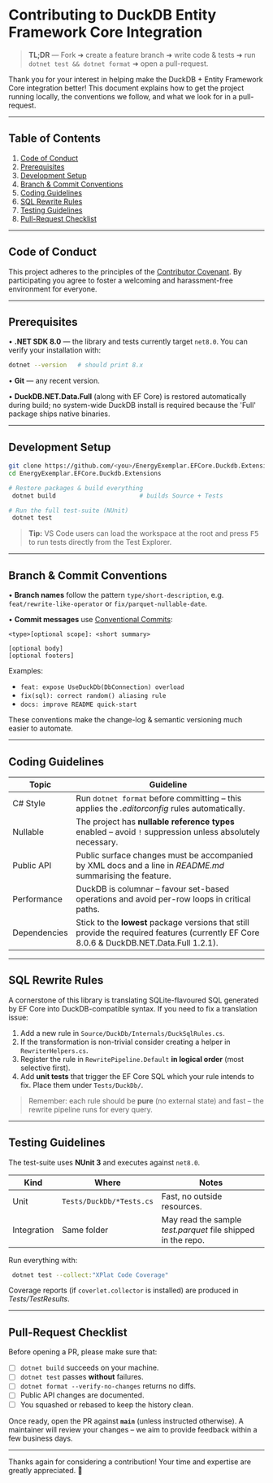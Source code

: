 # Contributing to DuckDB Entity Framework Core Integration

> **TL;DR** — Fork ➜ create a feature branch ➜ write code & tests ➜ run `dotnet test && dotnet format` ➜ open a pull-request.

Thank you for your interest in helping make the DuckDB + Entity Framework Core integration better! This document explains how to get the project running locally, the conventions we follow, and what we look for in a pull-request.

---

## Table of Contents

1. [Code of Conduct](#code-of-conduct)
2. [Prerequisites](#prerequisites)
3. [Development Setup](#development-setup)
4. [Branch & Commit Conventions](#branch--commit-conventions)
5. [Coding Guidelines](#coding-guidelines)
6. [SQL Rewrite Rules](#sql-rewrite-rules)
7. [Testing Guidelines](#testing-guidelines)
8. [Pull-Request Checklist](#pull-request-checklist)

---

## Code of Conduct

This project adheres to the principles of the [Contributor Covenant](https://www.contributor-covenant.org/). By participating you agree to foster a welcoming and harassment-free environment for everyone.

---

## Prerequisites

• **.NET SDK 8.0** — the library and tests currently target `net8.0`. You can verify your installation with:

```bash
dotnet --version   # should print 8.x
```

• **Git** — any recent version.

• **DuckDB.NET.Data.Full** (along with EF Core) is restored automatically during build; no system-wide DuckDB install is required because the 'Full' package ships native binaries.

---

## Development Setup

```bash
git clone https://github.com/<you>/EnergyExemplar.EFCore.Duckdb.Extensions.git
cd EnergyExemplar.EFCore.Duckdb.Extensions

# Restore packages & build everything
 dotnet build                       # builds Source + Tests

# Run the full test-suite (NUnit)
 dotnet test
```

> **Tip:** VS Code users can load the workspace at the root and press <kbd>F5</kbd> to run tests directly from the Test Explorer.

---

## Branch & Commit Conventions

• **Branch names** follow the pattern `type/short-description`, e.g. `feat/rewrite-like-operator` or `fix/parquet-nullable-date`.

• **Commit messages** use [Conventional Commits](https://www.conventionalcommits.org/en/v1.0.0/):

```
<type>[optional scope]: <short summary>

[optional body]
[optional footers]
```

Examples:

* `feat: expose UseDuckDb(DbConnection) overload`
* `fix(sql): correct random() aliasing rule`
* `docs: improve README quick-start`

These conventions make the change-log & semantic versioning much easier to automate.

---

## Coding Guidelines

| Topic | Guideline |
|-------|-----------|
| C# Style | Run `dotnet format` before committing – this applies the *.editorconfig* rules automatically. |
| Nullable | The project has **nullable reference types** enabled – avoid `!` suppression unless absolutely necessary. |
| Public API | Public surface changes must be accompanied by XML docs and a line in *README.md* summarising the feature. |
| Performance | DuckDB is columnar – favour set-based operations and avoid per-row loops in critical paths. |
| Dependencies | Stick to the **lowest** package versions that still provide the required features (currently EF Core 8.0.6 & DuckDB.NET.Data.Full 1.2.1). |

---

## SQL Rewrite Rules

A cornerstone of this library is translating SQLite-flavoured SQL generated by EF Core into DuckDB-compatible syntax. If you need to fix a translation issue:

1. Add a new rule in `Source/DuckDb/Internals/DuckSqlRules.cs`.
2. If the transformation is non-trivial consider creating a helper in `RewriterHelpers.cs`.
3. Register the rule in `RewritePipeline.Default` **in logical order** (most selective first).
4. Add **unit tests** that trigger the EF Core SQL which your rule intends to fix. Place them under `Tests/DuckDb/`.

> Remember: each rule should be **pure** (no external state) and fast – the rewrite pipeline runs for every query.

---

## Testing Guidelines

The test-suite uses **NUnit 3** and executes against `net8.0`.

| Kind | Where | Notes |
|------|-------|-------|
| Unit | `Tests/DuckDb/*Tests.cs` | Fast, no outside resources. |
| Integration | Same folder | May read the sample *test.parquet* file shipped in the repo. |

Run everything with:

```bash
 dotnet test --collect:"XPlat Code Coverage"
```

Coverage reports (if `coverlet.collector` is installed) are produced in *Tests/TestResults*.

---

## Pull-Request Checklist

Before opening a PR, please make sure that:

- [ ] `dotnet build` succeeds on your machine.
- [ ] `dotnet test` passes **without** failures.
- [ ] `dotnet format --verify-no-changes` returns no diffs.
- [ ] Public API changes are documented.
- [ ] You squashed or rebased to keep the history clean.

Once ready, open the PR against **`main`** (unless instructed otherwise). A maintainer will review your changes – we aim to provide feedback within a few business days.

---

Thanks again for considering a contribution! Your time and expertise are greatly appreciated. 💙 